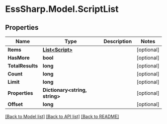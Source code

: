 # EssSharp.Model.ScriptList

## Properties

Name | Type | Description | Notes
------------ | ------------- | ------------- | -------------
**Items** | [**List&lt;Script&gt;**](Script.md) |  | [optional] 
**HasMore** | **bool** |  | [optional] 
**TotalResults** | **long** |  | [optional] 
**Count** | **long** |  | [optional] 
**Limit** | **long** |  | [optional] 
**Properties** | **Dictionary&lt;string, string&gt;** |  | [optional] 
**Offset** | **long** |  | [optional] 

[[Back to Model list]](../README.md#documentation-for-models) [[Back to API list]](../README.md#documentation-for-api-endpoints) [[Back to README]](../README.md)

